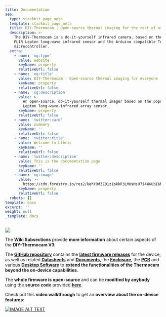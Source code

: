 ```yaml
---
title: Documentation
seo:
  type: stackbit_page_meta
  template: stackbit_page_meta
  title: DIY-Thermocam | Open-source thermal imaging for the rest of us
  description: >-
    The DIY-Thermocam is a do-it-yourself infrared camera, based on the popular
    FLIR Lepton long-wave infrared sensor and the Arduino compatible Teensy 4.1
    microcontroller.
  extra:
    - name: 'og:type'
      value: website
      keyName: property
      relativeUrl: false
    - name: 'og:title'
      value: DIY-Thermocam | Open-source thermal imaging for everyone
      keyName: property
      relativeUrl: false
    - name: 'og:description'
      value: >-
        An open-source, do-it-yourself thermal imager based on the popular FLIR
        Lepton long-wave-infrared array sensor.
      keyName: property
      relativeUrl: false
    - name: 'twitter:card'
      value: summary
      keyName: ''
      relativeUrl: false
    - name: 'twitter:title'
      value: Welcome to Libris
      keyName: ''
      relativeUrl: false
    - name: 'twitter:description'
      value: This is the documentation page
      keyName: ''
      relativeUrl: false
    - name: 'og:image'
      value: >-
        https://cdn.forestry.io/res2/kehY9d3Z81zIpkkR3LMUsMsU7i4WKUbI6bEfHfrCCEs/fit/512/512/sm/0/aHR0cHM6Ly9hcHAu/Zm9yZXN0cnkuaW8v/cmFpbHMvYWN0aXZl/X3N0b3JhZ2UvYmxv/YnMvZXlKZmNtRnBi/SE1pT25zaWJXVnpj/MkZuWlNJNklrSkJh/SEJDU1dOTlFXY3dQ/U0lzSW1WNGNDSTZi/blZzYkN3aWNIVnlJ/am9pWW14dllsOXBa/Q0o5ZlE9PS0tOTdl/MWEzN2RjYmE2MTQ5/MWMzNzkzMjI0NDU1/MzUxNDU4MzIwMjc0/MC9Mb2dvX0xhcmdl/LnBuZw
      keyName: property
      relativeUrl: false
  robots: []
template: docs
excerpt: ''
weight: null
_template: docs
---
```


![](https://www.diy-thermocam.net/images/docs.jpg)

The **Wiki Subsections** provide **more information** about certain aspects of the **DIY-Thermocam V3**.

The [**GitHub repository**](https://github.com/maxritter/DIY-Thermocam) contains the [**latest firmware releases**](https://github.com/maxritter/DIY-Thermocam/releases) for the device, as well as related [**Datasheets**](https://github.com/maxritter/DIY-Thermocam/tree/master/Datasheets) and [**Documents**](https://github.com/maxritter/DIY-Thermocam/tree/master/Documents), the [**Enclosure**](https://github.com/maxritter/DIY-Thermocam/tree/master/Enclosure), the [**PCB**](https://github.com/maxritter/DIY-Thermocam/tree/master/PCB) and various [**Desktop Software**](https://github.com/maxritter/DIY-Thermocam/tree/master/Software) to **extend the functionalities of the Thermocam beyond the on-device capabilities**. 

The **whole firmware is open-source** and can be **modified by anybody** using the **source code** provided [**here**](https://github.com/maxritter/DIY-Thermocam/tree/master/Firmware_V3).

Check out this **video walkthrough** to get an **overview about the on-device features**:

[![IMAGE ALT TEXT](http://img.youtube.com/vi/rnlmHt4fbEg/0.jpg)](http://www.youtube.com/watch?v=rnlmHt4fbEg "DIY-Thermocam V3 Device Walkthrough")

